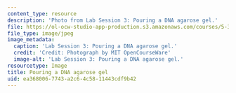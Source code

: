 ```yaml
---
content_type: resource
description: 'Photo from Lab Session 3: Pouring a DNA agarose gel.'
file: https://ol-ocw-studio-app-production.s3.amazonaws.com/courses/5-36-biochemistry-laboratory-spring-2009/ea3680067743a2c64c5811443cdf9b42_Lab3_1.jpg
file_type: image/jpeg
image_metadata:
  caption: 'Lab Session 3: Pouring a DNA agarose gel.'
  credit: 'Credit: Photograph by MIT OpenCourseWare'
  image-alt: 'Lab Session 3: Pouring a DNA agarose gel.'
resourcetype: Image
title: Pouring a DNA agarose gel
uid: ea368006-7743-a2c6-4c58-11443cdf9b42
---
```

